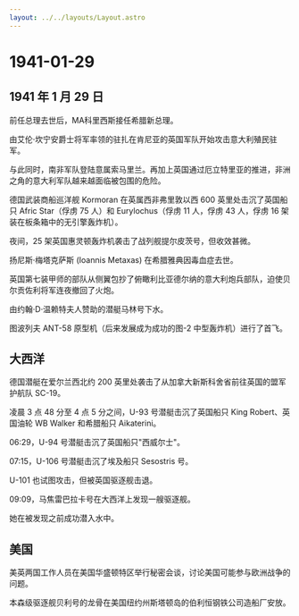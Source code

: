 ```yaml
---
layout: ../../layouts/Layout.astro
---
```


# 1941-01-29

## 1941 年 1 月 29 日

前任总理去世后，MA科里西斯接任希腊新总理。

由艾伦·坎宁安爵士将军率领的驻扎在肯尼亚的英国军队开始攻击意大利殖民驻军。

与此同时，南非军队登陆意属索马里兰。再加上英国通过厄立特里亚的推进，非洲之角的意大利军队越来越面临被包围的危险。

德国武装商船巡洋舰 Kormoran 在英属西非弗里敦以西 600
英里处击沉了英国船只 Afric Star（俘虏 75 人）和 Eurylochus（俘虏 11
人，俘虏 43 人，俘虏 16 架装在板条箱中的无引擎轰炸机）。

夜间，25 架英国惠灵顿轰炸机袭击了战列舰提尔皮茨号，但收效甚微。

扬尼斯·梅塔克萨斯 (Ioannis Metaxas) 在希腊雅典因毒血症去世。

英国第七装甲师的部队从侧翼包抄了俯瞰利比亚德尔纳的意大利炮兵部队，迫使贝尔贡佐利将军连夜撤回了火炮。

由约翰·D·温赖特夫人赞助的潜艇马林号下水。

图波列夫 ANT-58 原型机（后来发展成为成功的图-2 中型轰炸机）进行了首飞。

## 大西洋

德国潜艇在爱尔兰西北约 200
英里处袭击了从加拿大新斯科舍省前往英国的盟军护航队 SC-19。

凌晨 3 点 48 分至 4 点 5 分之间，U-93 号潜艇击沉了英国船只 King
Robert、英国油轮 WB Walker 和希腊船只 Aikaterini。

06:29，U-94 号潜艇击沉了英国船只"西威尔士"。

07:15，U-106 号潜艇击沉了埃及船只 Sesostris 号。

U-101 也试图攻击，但被英国驱逐舰击退。

09:09，马焦雷巴拉卡号在大西洋上发现一艘驱逐舰。

她在被发现之前成功潜入水中。

## 美国

美英两国工作人员在美国华盛顿特区举行秘密会谈，讨论美国可能参与欧洲战争的问题。

本森级驱逐舰贝利号的龙骨在美国纽约州斯塔顿岛的伯利恒钢铁公司造船厂安放。